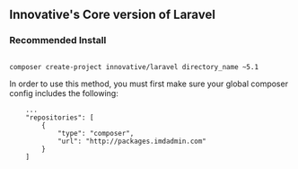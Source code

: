 ## Innovative's Core version of Laravel

### Recommended Install

~~~

composer create-project innovative/laravel directory_name ~5.1

~~~

In order to use this method, you must first make sure your global composer config includes the following:

~~~
    ...
    "repositories": [
        {
            "type": "composer",
            "url": "http://packages.imdadmin.com"
        }
    ]
~~~
